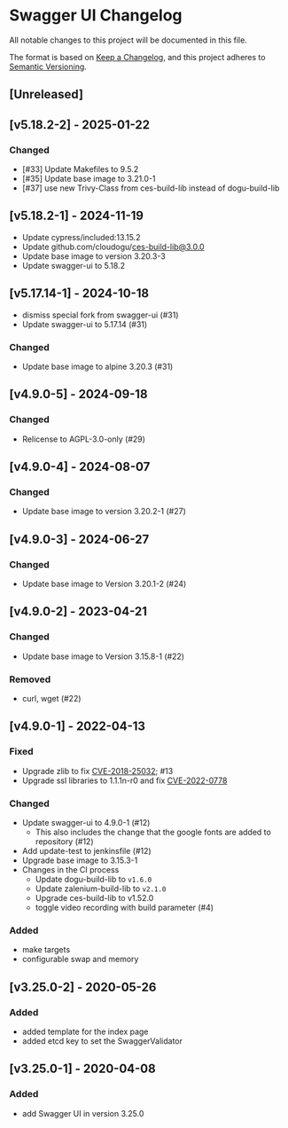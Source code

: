 # Swagger UI Changelog

All notable changes to this project will be documented in this file.

The format is based on [Keep a Changelog](https://keepachangelog.com/en/1.0.0/),
and this project adheres to [Semantic Versioning](https://semver.org/spec/v2.0.0.html).

## [Unreleased]

## [v5.18.2-2] - 2025-01-22
### Changed
- [#33] Update Makefiles to 9.5.2
- [#35] Update base image to 3.21.0-1
- [#37] use new Trivy-Class from ces-build-lib instead of dogu-build-lib

## [v5.18.2-1] - 2024-11-19
- Update cypress/included:13.15.2
- Update github.com/cloudogu/ces-build-lib@3.0.0
- Update base image to version 3.20.3-3
- Update swagger-ui to 5.18.2 

## [v5.17.14-1] - 2024-10-18
- dismiss special fork from swagger-ui (#31)
- Update swagger-ui to 5.17.14 (#31)

### Changed
- Update base image to alpine 3.20.3 (#31)

## [v4.9.0-5] - 2024-09-18
### Changed
- Relicense to AGPL-3.0-only (#29)

## [v4.9.0-4] - 2024-08-07
### Changed
- Update base image to version 3.20.2-1 (#27)

## [v4.9.0-3] - 2024-06-27
### Changed
- Update base image to Version 3.20.1-2 (#24)

## [v4.9.0-2] - 2023-04-21
### Changed
- Update base image to Version 3.15.8-1 (#22)

### Removed
- curl, wget (#22)

## [v4.9.0-1] - 2022-04-13
### Fixed
- Upgrade zlib to fix [CVE-2018-25032](https://security.alpinelinux.org/vuln/CVE-2018-25032); #13
- Upgrade ssl libraries to 1.1.1n-r0 and fix [CVE-2022-0778](https://security.alpinelinux.org/vuln/CVE-2022-0778)

### Changed
- Update swagger-ui to 4.9.0-1 (#12)
  - This also includes the change that the google fonts are added to repository (#12) 
- Add update-test to jenkinsfile (#12)
- Upgrade base image to 3.15.3-1
- Changes in the CI process
   - Update dogu-build-lib to `v1.6.0`
   - Update zalenium-build-lib to `v2.1.0`
   - Upgrade ces-build-lib to v1.52.0
   - toggle video recording with build parameter (#4)

### Added
- make targets
- configurable swap and memory

## [v3.25.0-2] - 2020-05-26
### Added
- added template for the index page
- added etcd key to set the SwaggerValidator

## [v3.25.0-1] - 2020-04-08
### Added
* add Swagger UI in version 3.25.0